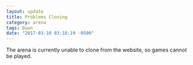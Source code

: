 ```yaml
---
layout: update
title: Problems Cloning
category: arena
tags: Down
date: "2017-03-10 03:18:19 -0500"
---
```


The arena is currently unable to clone from the website, so games cannot be played.
